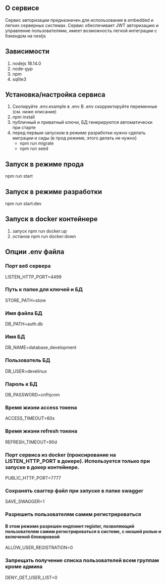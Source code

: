 ## О сервисе
Сервис авторизации предназначен для использования в embedded и легких серверных системах.
Сервис обеспечивает JWT авторизацию и управление пользователями, имеет возможность легкой интеграции
с бэкендом на nestjs

## Зависимости
1. nodejs 18.14.0
2. node-gyp
3. npm
4. sqlite3

## Установка/настройка сервиса
1. Скопируйте .env.example в .env
   В .env скорректируйте переменные (см. ниже описание)
2. npm install
3. публичный и приватный ключи, БД генерируются автоматически при старте
4. перед первым запуском в режиме разработки нужно сделать миграции и сиды (в прод режиме, этого делать не нужно)
   - npm run migrate
   - npm run seed

## Запуск в режиме прода
npm run start

## Запуск в режиме разработки

npm run start:dev

## Запуск в docker контейнере
1. запуск npm run docker:up
2. останов npm run docker:down

## Опции .env файла
### Порт веб сервера
LISTEN_HTTP_PORT=4499
### Путь к папке для ключей и БД
STORE_PATH=store

### Имя файла БД
DB_PATH=auth.db

### Имя БД
DB_NAME=database_development

### Пользователь БД
DB_USER=develinux

### Пароль к БД
DB_PASSWORD=cnfhjcnm

### Время жизни access токена
ACCESS_TIMEOUT=60s

### Время жизни refresh токена
REFRESH_TIMEOUT=90d

### Порт сервиса из docker (проксирование на LISTEN_HTTP_PORT в докере). Используется только при запуске в докер контейнере.
PUBLIC_HTTP_PORT=7777

### Сохранять сваггер файл при запуске в папке swagger
SAVE_SWAGGER=1

### Разрешить пользователям самим регистрироваться
#### В этом режиме разрешен ендпоинт register, позволяющий пользователям самим регистрироваться в системе, с низшей ролью и включеной блокировкой
ALLOW_USER_REGISTRATION=0

### Запрещать получение списка пользователей всем группам кроме админа
DENY_GET_USER_LIST=0
